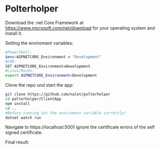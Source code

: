# Polterholper

Download the .net Core Framework at https://www.microsoft.com/net/download for your operating system and install it.

Setting the enviroment variables:

```bash
#PowerShell:
$env:ASPNETCORE_Environment = "Development"
#CMD:
SET ASPNETCORE_Environment=Development
#Linux/MacOs:
export ASPNETCORE_Environment=Development
```

Clone the repo und start the app:

```bash
git clone https://github.com/nalet/polterholper
cd polterholper/ClientApp
npm install
cd ..
#Before running set the enviroment variable correctly! 
dotnet watch run
```

Navigate to https://localhost:5001 ignore the certificate errors of the self signed certificate.

Final result:

<img src="polterholper.gif" alt="" />